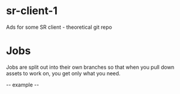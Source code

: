 # sr-client-1
Ads for some SR client - theoretical git repo

# Jobs
Jobs are split out into their own branches so that when you pull down assets to work on, you get only what you need.

-- example --